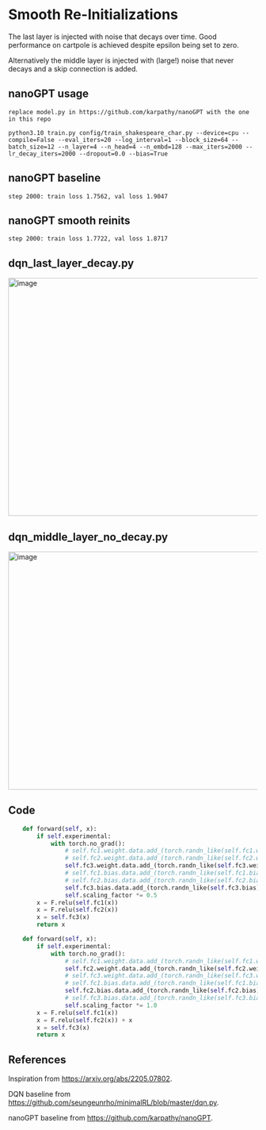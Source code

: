 # Smooth Re-Initializations

The last layer is injected with noise that decays over time. Good performance on cartpole is achieved despite epsilon being set to zero.

Alternatively the middle layer is injected with (large!) noise that never decays and a skip connection is added.

## nanoGPT usage
```
replace model.py in https://github.com/karpathy/nanoGPT with the one in this repo
```
```
python3.10 train.py config/train_shakespeare_char.py --device=cpu --compile=False --eval_iters=20 --log_interval=1 --block_size=64 --batch_size=12 --n_layer=4 --n_head=4 --n_embd=128 --max_iters=2000 --lr_decay_iters=2000 --dropout=0.0 --bias=True
```
## nanoGPT baseline
```
step 2000: train loss 1.7562, val loss 1.9047
```
## nanoGPT smooth reinits
```
step 2000: train loss 1.7722, val loss 1.8717
```
## dqn_last_layer_decay.py

<img width="640" height="480" alt="image" src="https://github.com/user-attachments/assets/2648a262-eb37-485f-8995-77505a60d0b5" />

## dqn_middle_layer_no_decay.py

<img width="640" height="480" alt="image" src="https://github.com/user-attachments/assets/e68acc0c-1fff-49ac-9a0f-a76634846adc" />


## Code

```py
    def forward(self, x):
        if self.experimental:
            with torch.no_grad():
                # self.fc1.weight.data.add_(torch.randn_like(self.fc1.weight) * self.fc1.weight * self.scaling_factor)
                # self.fc2.weight.data.add_(torch.randn_like(self.fc2.weight) * self.fc2.weight * self.scaling_factor)
                self.fc3.weight.data.add_(torch.randn_like(self.fc3.weight) * self.fc3.weight * self.scaling_factor)
                # self.fc1.bias.data.add_(torch.randn_like(self.fc1.bias) * self.fc1.bias * self.scaling_factor)
                # self.fc2.bias.data.add_(torch.randn_like(self.fc2.bias) * self.fc2.bias * self.scaling_factor)
                self.fc3.bias.data.add_(torch.randn_like(self.fc3.bias) * self.fc3.bias * self.scaling_factor)
                self.scaling_factor *= 0.5
        x = F.relu(self.fc1(x))
        x = F.relu(self.fc2(x))
        x = self.fc3(x)
        return x
```

```py
    def forward(self, x):
        if self.experimental:
            with torch.no_grad():
                # self.fc1.weight.data.add_(torch.randn_like(self.fc1.weight) * self.fc1.weight * self.scaling_factor)
                self.fc2.weight.data.add_(torch.randn_like(self.fc2.weight) * self.fc2.weight * self.scaling_factor)
                # self.fc3.weight.data.add_(torch.randn_like(self.fc3.weight) * self.fc3.weight * self.scaling_factor)
                # self.fc1.bias.data.add_(torch.randn_like(self.fc1.bias) * self.fc1.bias * self.scaling_factor)
                self.fc2.bias.data.add_(torch.randn_like(self.fc2.bias) * self.fc2.bias * self.scaling_factor)
                # self.fc3.bias.data.add_(torch.randn_like(self.fc3.bias) * self.fc3.bias * self.scaling_factor)
                self.scaling_factor *= 1.0
        x = F.relu(self.fc1(x))
        x = F.relu(self.fc2(x)) + x
        x = self.fc3(x)
        return x
```

## References

Inspiration from https://arxiv.org/abs/2205.07802.

DQN baseline from https://github.com/seungeunrho/minimalRL/blob/master/dqn.py.

nanoGPT baseline from https://github.com/karpathy/nanoGPT.
